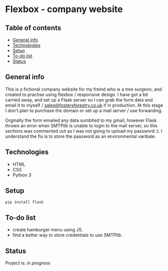 # Flexbox - company website

## Table of contents

* [General info](#general-info)
* [Technologies](#technologies)
* [Setup](#setup)
* [To-do list](#to-do-list)
* [Status](#status)

## General info

This is a fictional company website for my freind who is a tree surgeon, and created to practise using flexbox / responsive design. I have got a bit carried away, and set up a Flask server so I can grab the form data and email it to myself / sales@fostersforestry.co.uk if in production. At this stage I don't plan to purchase the domain or set up a mail server / use forwarding.

Orginally the form emailed any data sumbited to my gmail, however Flask throws an error when SMTPlib is unable to login to the mail server, so this sections was commented out as I was not going to upload my password :). I understand the fix is to store the password as an environmental varibale. 

## Technologies

* HTML
* CSS
* Python 3

## Setup

``` terminal
pip install flask
```

## To-do list

* create hamburger menu using JS.
* find a better way to store credentials to use SMTPlib.

## Status

Project is: _in progress_
